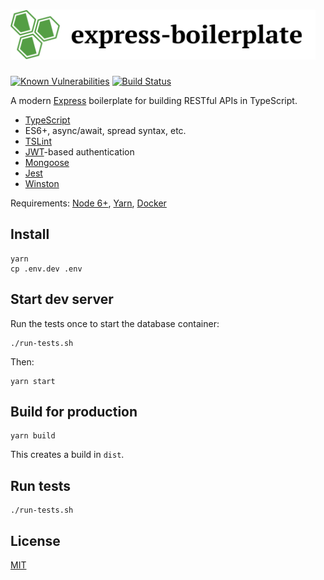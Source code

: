 # <img src="express-boilerplate.png" height="80" alt="express-boilerplate" />

[![Known Vulnerabilities](https://snyk.io/test/github/ericnishio/express-boilerplate/master/badge.svg)](https://snyk.io/test/github/ericnishio/express-boilerplate)
[![Build Status](https://api.travis-ci.org/ericnishio/express-boilerplate.svg)](https://travis-ci.org/ericnishio/express-boilerplate)

A modern [Express](https://expressjs.com) boilerplate for building RESTful APIs in TypeScript.

- [TypeScript](https://www.typescriptlang.org/)
- ES6+, async/await, spread syntax, etc.
- [TSLint](https://palantir.github.io/tslint/)
- [JWT](https://jwt.io)-based authentication
- [Mongoose](http://mongoosejs.com)
- [Jest](https://facebook.github.io/jest/)
- [Winston](https://github.com/winstonjs/winston)

Requirements: [Node 6+](https://nodejs.org/en/download/), [Yarn](https://yarnpkg.com/en/docs/install), [Docker](https://www.docker.com)

## Install

```
yarn
cp .env.dev .env
```

## Start dev server

Run the tests once to start the database container:
```
./run-tests.sh
```

Then:
```
yarn start
```

## Build for production

```
yarn build
```

This creates a build in `dist`.

## Run tests

```
./run-tests.sh
```

## License

[MIT](LICENSE.md)
